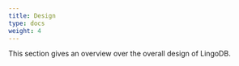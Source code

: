 ```yaml
---
title: Design
type: docs
weight: 4
---
```


This section gives an overview over the overall design of LingoDB.
